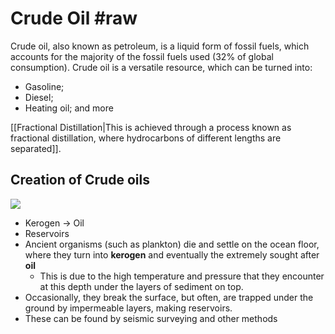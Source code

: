 # Crude Oil #raw 
Crude oil, also known as petroleum, is a liquid form of fossil fuels, which accounts for the majority of the fossil fuels used (32% of global consumption). Crude oil is a versatile resource, which can be turned into:
- Gasoline;
- Diesel;
- Heating oil; and more

[[Fractional Distillation|This is achieved through a process known as fractional distillation, where hydrocarbons of different lengths are separated]].
## Creation of Crude oils
<img src="https://mint-garden.netlify.app/assets/Creation-of-Oil-and-Gas.png" style="max-width:100%;height:auto">

- Kerogen -> Oil 
- Reservoirs
- Ancient organisms (such as plankton) die and settle on the ocean floor, where they turn into **kerogen** and eventually the extremely sought after **oil**
	- This is due to the high temperature and pressure that they encounter at this depth under the layers of sediment on top.
- Occasionally, they break the surface, but often, are trapped under the ground by impermeable layers, making reservoirs.
- These can be found by seismic surveying and other methods